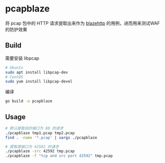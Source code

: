 # pcapblaze

将 pcap 包中的 HTTP 请求提取出来作为 [blazehttp](https://github.com/chaitin/blazehttp) 的用例，进而用来测试WAF的防护效果

## Build

需要安装 libpcap

```bash
# Ubuntu
sudo apt install libpcap-dev
# CentOS
sudo yum install libpcap-devel
```

编译
```bash
go build -o pcapblaze
```

## Usage

```bash
# 默认提取目的端口为 80 的请求
./pcapblaze tmp1.pcap tmp2.pcap
find . -name '*.pcap' | xargs ./pcapblaze

# 提取源端口为 42592 的请求
./pcapblaze -src 42592 tmp.pcap
./pcapblaze -f "tcp and src port 42592" tmp.pcap
```

